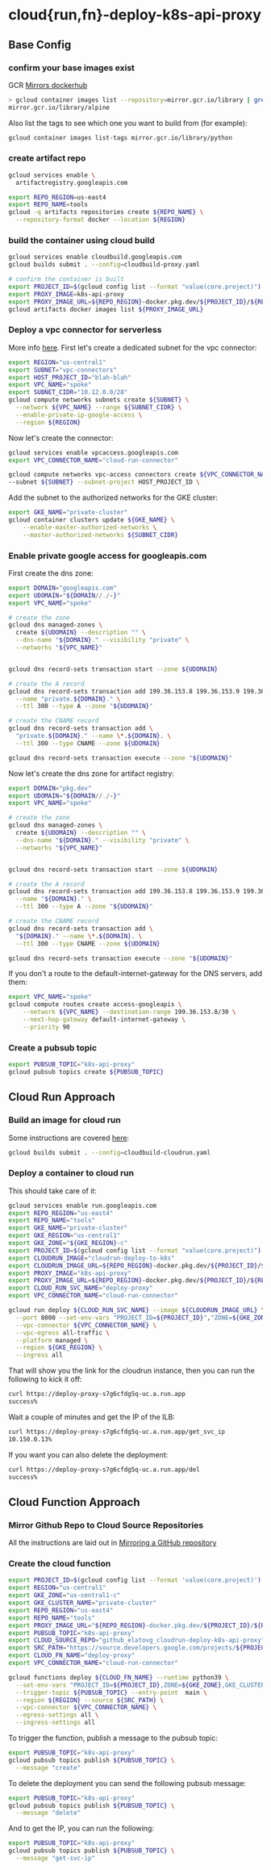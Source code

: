 # cloud{run,fn}-deploy-k8s-api-proxy

## Base Config
### confirm your base images exist
GCR [Mirrors dockerhub](https://cloud.google.com/container-registry/docs/pulling-cached-images)

```bash
> gcloud container images list --repository=mirror.gcr.io/library | grep alpine
mirror.gcr.io/library/alpine
```

Also list the tags to see which one you want to build from (for example):

```bash
gcloud container images list-tags mirror.gcr.io/library/python
```

### create artifact repo

```bash
gcloud services enable \
  artifactregistry.googleapis.com

export REPO_REGION=us-east4
export REPO_NAME=tools
gcloud -q artifacts repositories create ${REPO_NAME} \
  --repository-format docker --location ${REGION}
```

### build the container using cloud build
```bash
gcloud services enable cloudbuild.googleapis.com
gcloud builds submit . --config=cloudbuild-proxy.yaml

# confirm the container is built
export PROJECT_ID=$(gcloud config list --format "value(core.project)")
export PROXY_IMAGE=k8s-api-proxy
export PROXY_IMAGE_URL=${REPO_REGION}-docker.pkg.dev/${PROJECT_ID}/${REPO_NAME}/${IMAGE}
gcloud artifacts docker images list ${PROXY_IMAGE_URL}
```

### Deploy a vpc connector for serverless
More info [here](https://cloud.google.com/vpc/docs/configure-serverless-vpc-access). First let's create a dedicated subnet for the vpc connector:

```bash
export REGION="us-central1"
export SUBNET="vpc-connectors"
export HOST_PROJECT_ID="blah-blah"
export VPC_NAME="spoke"
export SUBNET_CIDR="10.12.0.0/28"
gcloud compute networks subnets create ${SUBNET} \
  --network ${VPC_NAME} --range ${SUBNET_CIDR} \
  --enable-private-ip-google-access \
  --region ${REGION}
```

Now let's create the connector:

```bash
gcloud services enable vpcaccess.googleapis.com
export VPC_CONNECTOR_NAME="cloud-run-connector"

gcloud compute networks vpc-access connectors create ${VPC_CONNECTOR_NAME} --region ${REGION} \
--subnet ${SUBNET} --subnet-project HOST_PROJECT_ID \
```

Add the subnet to the authorized networks for the GKE cluster:

```bash
export GKE_NAME="private-cluster"
gcloud container clusters update ${GKE_NAME} \
    --enable-master-authorized-networks \
    --master-authorized-networks ${SUBNET_CIDR}
```

### Enable private google access for googleapis.com
First create the dns zone:

```bash
export DOMAIN="googleapis.com"
export UDOMAIN="${DOMAIN//./-}"
export VPC_NAME="spoke"

# create the zone
gcloud dns managed-zones \
  create ${UDOMAIN} --description "" \
  --dns-name "${DOMAIN}." --visibility "private" \
  --networks "${VPC_NAME}"


gcloud dns record-sets transaction start --zone ${UDOMAIN}

# create the A record
gcloud dns record-sets transaction add 199.36.153.8 199.36.153.9 199.36.153.10 199.36.153.11 \
  --name "private.${DOMAIN}." \
  --ttl 300 --type A --zone "${UDOMAIN}"

# create the CNAME record
gcloud dns record-sets transaction add \
  "private.${DOMAIN}." --name \*.${DOMAIN}. \
  --ttl 300 --type CNAME --zone ${UDOMAIN}

gcloud dns record-sets transaction execute --zone "${UDOMAIN}"
```

Now let's create the dns zone for artifact registry:


```bash
export DOMAIN="pkg.dev"
export UDOMAIN="${DOMAIN//./-}"
export VPC_NAME="spoke"

# create the zone
gcloud dns managed-zones \
  create ${UDOMAIN} --description "" \
  --dns-name "${DOMAIN}." --visibility "private" \
  --networks "${VPC_NAME}"


gcloud dns record-sets transaction start --zone ${UDOMAIN}

# create the A record
gcloud dns record-sets transaction add 199.36.153.8 199.36.153.9 199.36.153.10 199.36.153.11 \
  --name "${DOMAIN}." \
  --ttl 300 --type A --zone "${UDOMAIN}"

# create the CNAME record
gcloud dns record-sets transaction add \
  "${DOMAIN}." --name \*.${DOMAIN}. \
  --ttl 300 --type CNAME --zone ${UDOMAIN}

gcloud dns record-sets transaction execute --zone "${UDOMAIN}"
```

If you don't a route to the default-internet-gateway for the DNS servers, add them:

```bash
export VPC_NAME="spoke"
gcloud compute routes create access-googleapis \
    --network ${VPC_NAME} --destination-range 199.36.153.8/30 \
    --next-hop-gateway default-internet-gateway \
    --priority 90
```

### Create a pubsub topic
```bash
export PUBSUB_TOPIC="k8s-api-proxy"
gcloud pubsub topics create ${PUBSUB_TOPIC}
```

## Cloud Run Approach
### Build an image for cloud run
Some instructions are covered [here](https://cloud.google.com/run/docs/quickstarts/build-and-deploy/python):

```bash
gcloud builds submit . --config=cloudbuild-cloudrun.yaml
```

### Deploy a container to cloud run
This should take care of it:

```bash
gcloud services enable run.googleapis.com
export REPO_REGION="us-east4"
export REPO_NAME="tools"
export GKE_NAME="private-cluster"
export GKE_REGION="us-central1"
export GKE_ZONE="${GKE_REGION}-c"
export PROJECT_ID=$(gcloud config list --format "value(core.project)")
export CLOUDRUN_IMAGE="cloudrun-deploy-to-k8s"
export CLOUDRUN_IMAGE_URL=${REPO_REGION}-docker.pkg.dev/${PROJECT_ID}/${REPO_NAME}/${CLOUDRUN_IMAGE}
export PROXY_IMAGE="k8s-api-proxy"
export PROXY_IMAGE_URL=${REPO_REGION}-docker.pkg.dev/${PROJECT_ID}/${REPO_NAME}/${PROXY_IMAGE}
export CLOUD_RUN_SVC_NAME="deploy-proxy"
export VPC_CONNECTOR_NAME="cloud-run-connector"

gcloud run deploy ${CLOUD_RUN_SVC_NAME} --image ${CLOUDRUN_IMAGE_URL} \
  --port 8000 --set-env-vars "PROJECT_ID=${PROJECT_ID}","ZONE=${GKE_ZONE}","GKE_CLUSTER_NAME=${GKE_NAME}","K8S_API_PROXY_IMAGE=${PROXY_IMAGE_URL}" \
  --vpc-connector ${VPC_CONNECTOR_NAME} \
  --vpc-egress all-traffic \
  --platform managed \
  --region ${GKE_REGION} \
  --ingress all
```

That will show you the link for the cloudrun instance, then you can run the following to kick it off:

```bash
curl https://deploy-proxy-s7g6cfdg5q-uc.a.run.app
success%
```

Wait a couple of minutes and get the IP of the ILB:

```bash
curl https://deploy-proxy-s7g6cfdg5q-uc.a.run.app/get_svc_ip
10.150.0.13%
```

If you want you can also delete the deployment:

```bash
curl https://deploy-proxy-s7g6cfdg5q-uc.a.run.app/del
success%
```

## Cloud Function Approach

### Mirror Github Repo to Cloud Source Repositories
All the instructions are laid out in [Mirroring a GitHub repository](https://cloud.google.com/source-repositories/docs/mirroring-a-github-repository)

### Create the cloud function

```bash
export PROJECT_ID=$(gcloud config list --format 'value(core.project)')
export REGION="us-central1"
export GKE_ZONE="us-central1-c"
export GKE_CLUSTER_NAME="private-cluster"
export REPO_REGION="us-east4"
export REPO_NAME="tools"
export PROXY_IMAGE_URL="${REPO_REGION}-docker.pkg.dev/${PROJECT_ID}/${REPO_NAME}/${PROXY_IMAGE}"
export PUBSUB_TOPIC="k8s-api-proxy"
export CLOUD_SOURCE_REPO="github_elatovg_cloudrun-deploy-k8s-api-proxy"
export SRC_PATH="https://source.developers.google.com/projects/${PROJECT_ID}/repos/${CLOUD_SOURCE_REPO}/moveable-aliases/main/paths/src/cloudfn/app"
export CLOUD_FN_NAME="deploy-proxy"
export VPC_CONNECTOR_NAME="cloud-run-connector"

gcloud functions deploy ${CLOUD_FN_NAME} --runtime python39 \
  --set-env-vars "PROJECT_ID=${PROJECT_ID},ZONE=${GKE_ZONE},GKE_CLUSTER_NAME=${GKE_CLUSTER_NAME},K8S_API_PROXY_IMAGE=${PROXY_IMAGE_URL}" \
  --trigger-topic ${PUBSUB_TOPIC} --entry-point  main \
  --region ${REGION} --source ${SRC_PATH} \
  --vpc-connector ${VPC_CONNECTOR_NAME} \
  --egress-settings all \
  --ingress-settings all
```

To trigger the function, publish a message to the pubsub topic:

```bash
export PUBSUB_TOPIC="k8s-api-proxy"
gcloud pubsub topics publish ${PUBSUB_TOPIC} \
  --message "create"
```

To delete the deployment you can send the following pubsub message:

```bash
export PUBSUB_TOPIC="k8s-api-proxy"
gcloud pubsub topics publish ${PUBSUB_TOPIC} \
  --message "delete"
```

And to get the IP, you can run the following:

```bash
export PUBSUB_TOPIC="k8s-api-proxy"
gcloud pubsub topics publish ${PUBSUB_TOPIC} \
  --message "get-svc-ip"
```